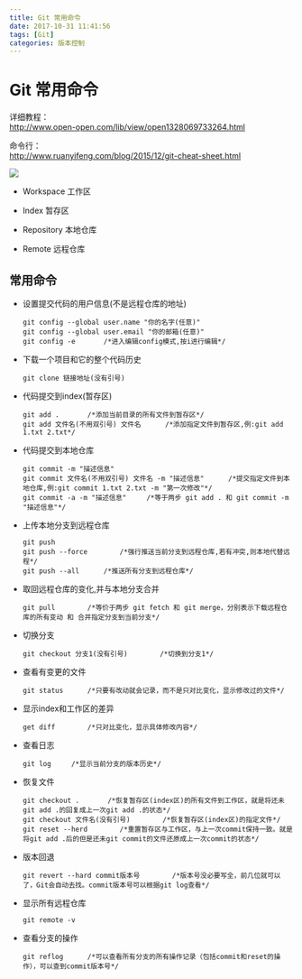 ```yaml
---
title: Git 常用命令
date: 2017-10-31 11:41:56
tags: [Git]
categories: 版本控制
---
```


# Git 常用命令
详细教程：     
http://www.open-open.com/lib/view/open1328069733264.html

命令行：   
http://www.ruanyifeng.com/blog/2015/12/git-cheat-sheet.html

![](http://ww1.sinaimg.cn/large/c13b829ely1fjiegq5j21j20go04u0ua.jpg)

* Workspace 工作区

* Index 暂存区

* Repository 本地仓库

* Remote 远程仓库

## 常用命令
* 设置提交代码的用户信息(不是远程仓库的地址)
    ```
    git config --global user.name "你的名字(任意)"
    git config --global user.email "你的邮箱(任意)"
    git config -e       /*进入编辑config模式,按i进行编辑*/
    ```

* 下载一个项目和它的整个代码历史
    ```
    git clone 链接地址(没有引号)
    ```

* 代码提交到index(暂存区)
    ```
    git add .       /*添加当前目录的所有文件到暂存区*/
    git add 文件名(不用双引号) 文件名      /*添加指定文件到暂存区,例:git add 1.txt 2.txt*/
    ```

* 代码提交到本地仓库
    ```
    git commit -m "描述信息"
    git commit 文件名(不用双引号) 文件名 -m "描述信息"      /*提交指定文件到本地仓库,例:git commit 1.txt 2.txt -m "第一次修改"*/
    git commit -a -m "描述信息"     /*等于两步 git add . 和 git commit -m "描述信息"*/
    ```

* 上传本地分支到远程仓库
    ```
    git push
    git push --force        /*强行推送当前分支到远程仓库,若有冲突,则本地代替远程*/
    git push --all      /*推送所有分支到远程仓库*/
    ```

* 取回远程仓库的变化,并与本地分支合并
    ```
    git pull        /*等价于两步 git fetch 和 git merge，分别表示下载远程仓库的所有变动 和 合并指定分支到当前分支*/
    ```

* 切换分支
    ```
    git checkout 分支1(没有引号)        /*切换到分支1*/
    ```

* 查看有变更的文件
    ```
    git status      /*只要有改动就会记录，而不是只对比变化，显示修改过的文件*/
    ```

* 显示index和工作区的差异
    ```
    get diff        /*只对比变化，显示具体修改内容*/
    ```

* 查看日志
    ```
    git log     /*显示当前分支的版本历史*/
    ```

* 恢复文件
    ```
    git checkout .       /*恢复暂存区(index区)的所有文件到工作区，就是将还未git add .的回复成上一次git add .的状态*/
    git checkout 文件名(没有引号)        /*恢复暂存区(index区)的指定文件*/
    git reset --herd        /*重置暂存区与工作区，与上一次commit保持一致。就是将git add .后的但是还未git commit的文件还原成上一次commit的状态*/
    ```

* 版本回退
    ```
    git revert --hard commit版本号        /*版本号没必要写全，前几位就可以了，Git会自动去找。commit版本号可以根据git log查看*/
    ```

* 显示所有远程仓库
    ```
    git remote -v
    ```

* 查看分支的操作
    ```
    git reflog      /*可以查看所有分支的所有操作记录（包括commit和reset的操作），可以查到commit版本号*/
    ```

